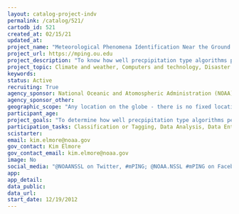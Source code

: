 ```yaml
---
layout: catalog-project-indv
permalink: /catalog/521/
cartodb_id: 521
created_at: 02/15/21
updated_at: 
project_name: "Meteorological Phenomena Identification Near the Ground (mPING)"
project_url: https://mping.ou.edu
project_description: "To know how well precpipitation type algorithms perform and whether new algorithms are an improvement, observations of winter precipitation type are needed. Unfortunately, the automated observing systems cannot discriminate between some of the more important types. Thus, human observers are needed. Yet, to deploy dedicated human observers is impractical because the knowledge needed to identify the various precipitation types is common among the public. To most efficiently gather such observations requires the public to be engaged as citizen scientists using a very simple, convenient, nonintrusive method. To achieve this an application program inteface (API) that can be contained in a simple 'app' was developed. This API is the citizen science tool that makes  the Meteorological Phenomena Identification Near the Ground (mPING) possible. The apps using the mPING API run on 'smart' phones or, more generically, web-enabled devices with GPS location capabilities. Using mPING, anyone with a smartphone can pass observations to researchers and National Wether Servince peronnel at no additional cost to their phone service or to the research project. Deployed in mid-December 2012, mPING has proven to be not only very popular, but also capable of providing consistent, accurate observational data."
project_topic: Climate and weather, Computers and technology, Disaster response, Education, Nature and outdoors, Science Policy, Social Science, Transportation
keywords: 
status: Active
recruiting: True
agency_sponsor: National Oceanic and Atomospheric Administration (NOAA) 
agency_sponsor_other: 
geographic_scope: "Any location on the globe - there is no fixed location of activity."
participant_age: 
project_goals: "To determine how well precpipitation type algorithms perform and whether new algorithms are an improvement."
participation_tasks: Classification or Tagging, Data Analysis, Data Entry, Geolocation, Observation, Problem Solving
scistarter: 
email: kim.elmore@noaa.gov
gov_contact: Kim Elmore
gov_contact_email: kim.elmore@noaa.gov
image: No
social_media: "@NOAANSSL on Twitter, #mPING; @NOAA.NSSL #mPING on Facebook"
app: 
app_detail: 
data_public: 
data_url: 
start_date: 12/19/2012  
---
```



